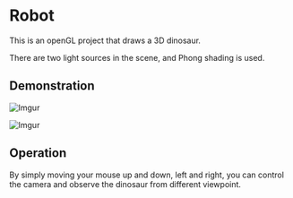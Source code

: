 # Robot

This is an openGL project that draws a 3D dinosaur.

There are two light sources in the scene, and Phong shading is used.


## Demonstration

![Imgur](https://i.imgur.com/502X0uo.png)

![Imgur](https://i.imgur.com/Hr4TqUg.png)



## Operation

By simply moving your mouse up and down, left and right, you can control the camera and observe the dinosaur from different viewpoint.